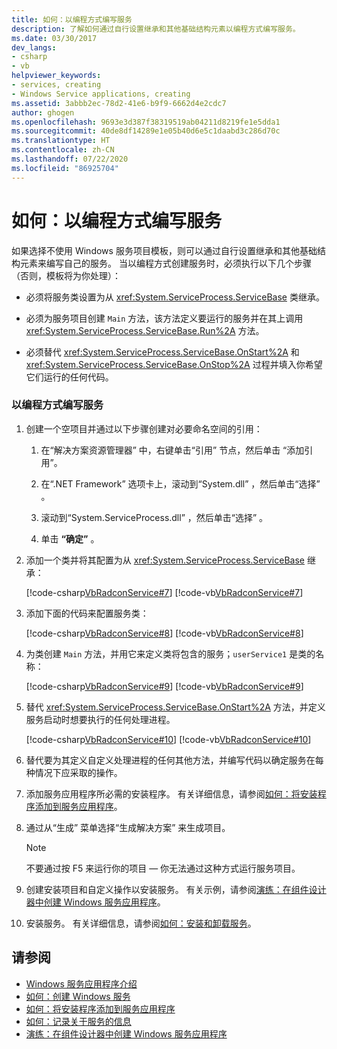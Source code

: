 ```yaml
---
title: 如何：以编程方式编写服务
description: 了解如何通过自行设置继承和其他基础结构元素以编程方式编写服务。
ms.date: 03/30/2017
dev_langs:
- csharp
- vb
helpviewer_keywords:
- services, creating
- Windows Service applications, creating
ms.assetid: 3abbb2ec-78d2-41e6-b9f9-6662d4e2cdc7
author: ghogen
ms.openlocfilehash: 9693e3d387f38319519ab04211d8219fe1e5dda1
ms.sourcegitcommit: 40de8df14289e1e05b40d6e5c1daabd3c286d70c
ms.translationtype: HT
ms.contentlocale: zh-CN
ms.lasthandoff: 07/22/2020
ms.locfileid: "86925704"
---
```

# <a name="how-to-write-services-programmatically"></a>如何：以编程方式编写服务
如果选择不使用 Windows 服务项目模板，则可以通过自行设置继承和其他基础结构元素来编写自己的服务。 当以编程方式创建服务时，必须执行以下几个步骤（否则，模板将为你处理）：  
  
- 必须将服务类设置为从 <xref:System.ServiceProcess.ServiceBase> 类继承。  
  
- 必须为服务项目创建 `Main` 方法，该方法定义要运行的服务并在其上调用 <xref:System.ServiceProcess.ServiceBase.Run%2A> 方法。  
  
- 必须替代 <xref:System.ServiceProcess.ServiceBase.OnStart%2A> 和 <xref:System.ServiceProcess.ServiceBase.OnStop%2A> 过程并填入你希望它们运行的任何代码。  
  
### <a name="to-write-a-service-programmatically"></a>以编程方式编写服务  
  
1. 创建一个空项目并通过以下步骤创建对必要命名空间的引用：  
  
    1. 在“解决方案资源管理器”  中，右键单击“引用”  节点，然后单击  “添加引用”。  
  
    2. 在“.NET Framework”  选项卡上，滚动到“System.dll”  ，然后单击“选择”  。  
  
    3. 滚动到“System.ServiceProcess.dll”  ，然后单击“选择”  。  
  
    4. 单击 **“确定”** 。  
  
2. 添加一个类并将其配置为从 <xref:System.ServiceProcess.ServiceBase> 继承：  
  
     [!code-csharp[VbRadconService#7](../../../samples/snippets/csharp/VS_Snippets_VBCSharp/VbRadconService/CS/MyNewService.cs#7)]
     [!code-vb[VbRadconService#7](../../../samples/snippets/visualbasic/VS_Snippets_VBCSharp/VbRadconService/VB/MyNewService.vb#7)]  
  
3. 添加下面的代码来配置服务类：  
  
     [!code-csharp[VbRadconService#8](../../../samples/snippets/csharp/VS_Snippets_VBCSharp/VbRadconService/CS/MyNewService.cs#8)]
     [!code-vb[VbRadconService#8](../../../samples/snippets/visualbasic/VS_Snippets_VBCSharp/VbRadconService/VB/MyNewService.vb#8)]  
  
4. 为类创建 `Main` 方法，并用它来定义类将包含的服务；`userService1` 是类的名称：  
  
     [!code-csharp[VbRadconService#9](../../../samples/snippets/csharp/VS_Snippets_VBCSharp/VbRadconService/CS/MyNewService.cs#9)]
     [!code-vb[VbRadconService#9](../../../samples/snippets/visualbasic/VS_Snippets_VBCSharp/VbRadconService/VB/MyNewService.vb#9)]  
  
5. 替代 <xref:System.ServiceProcess.ServiceBase.OnStart%2A> 方法，并定义服务启动时想要执行的任何处理进程。  
  
     [!code-csharp[VbRadconService#10](../../../samples/snippets/csharp/VS_Snippets_VBCSharp/VbRadconService/CS/MyNewService.cs#10)]
     [!code-vb[VbRadconService#10](../../../samples/snippets/visualbasic/VS_Snippets_VBCSharp/VbRadconService/VB/MyNewService.vb#10)]  
  
6. 替代要为其定义自定义处理进程的任何其他方法，并编写代码以确定服务在每种情况下应采取的操作。  
  
7. 添加服务应用程序所必需的安装程序。 有关详细信息，请参阅[如何：将安装程序添加到服务应用程序](how-to-add-installers-to-your-service-application.md)。  
  
8. 通过从“生成”  菜单选择“生成解决方案”  来生成项目。  
  
    > [!NOTE]
    > 不要通过按 F5 来运行你的项目 — 你无法通过这种方式运行服务项目。  
  
9. 创建安装项目和自定义操作以安装服务。 有关示例，请参阅[演练：在组件设计器中创建 Windows 服务应用程序](walkthrough-creating-a-windows-service-application-in-the-component-designer.md)。  
  
10. 安装服务。 有关详细信息，请参阅[如何：安装和卸载服务](how-to-install-and-uninstall-services.md)。  
  
## <a name="see-also"></a>请参阅

- [Windows 服务应用程序介绍](introduction-to-windows-service-applications.md)
- [如何：创建 Windows 服务](how-to-create-windows-services.md)
- [如何：将安装程序添加到服务应用程序](how-to-add-installers-to-your-service-application.md)
- [如何：记录关于服务的信息](how-to-log-information-about-services.md)
- [演练：在组件设计器中创建 Windows 服务应用程序](walkthrough-creating-a-windows-service-application-in-the-component-designer.md)
